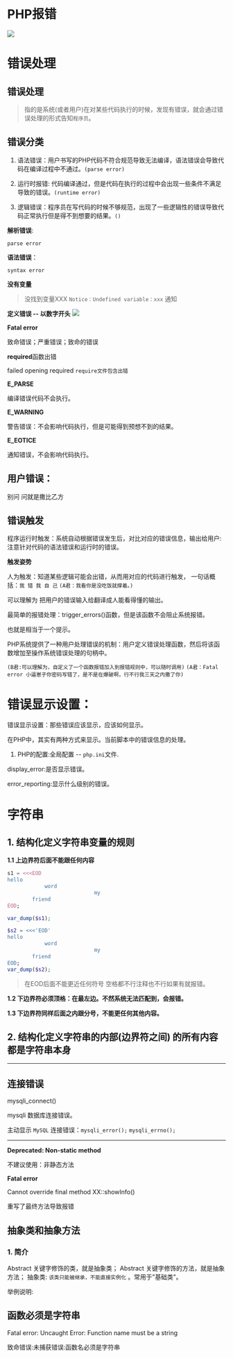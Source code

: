 # PHP报错

![](img/2.png)

# 错误处理

## 错误处理
> 指的是系统(或者用户)在对某些代码执行的时候，发现有错误，就会通过错误处理的形式告知`程序员`。



## 错误分类

1. 语法错误：用户书写的PHP代码不符合规范导致无法编译，语法错误会导致代码在编译过程中不通过。`(parse error)`


2. 运行时报错: 代码编译通过，但是代码在执行的过程中会出现一些条件不满足导致的错误。`(runtime error)`

3. 逻辑错误：程序员在写代码的时候不够规范，出现了一些逻辑性的错误导致代码正常执行但是得不到想要的结果。`()`



**解析错误**:

`parse error`



**语法错误**：

`syntax error`



**没有变量**

> 没找到变量XXX
`Notice：Undefined variable：xxx`
  通知



**定义错误 -- 以数字开头**
![](img/1.png)




**Fatal error**

致命错误；严重错误；致命的错误


**required**函数出错

failed opening required  `require文件包含出错`



**E_PARSE**  

编译错误代码不会执行。


**E_WARNING**

警告错误：不会影响代码执行，但是可能得到预想不到的结果。


**E_EOTICE**

通知错误，不会影响代码执行。

 
## 用户错误：

别问 问就是撒比乙方




## 错误触发

程序运行时触发：系统自动根据错误发生后，对比对应的错误信息，输出给用户:
注意针对代码的语法错误和运行时的错误。

**触发姿势**

人为触发：知道某些逻辑可能会出错，从而用对应的代码进行触发，
一句话概括：`我 错 我 自 己`
`(A君：我看你是没吃饭就撑着。)`

可以理解为 把用户的错误输入给翻译成人能看得懂的输出。

最简单的报错处理：trigger_errors()函数，但是该函数不会阻止系统报错。

也就是相当于一个提示。

PHP系统提供了一种用户处理错误的机制：用户定义错误处理函数，然后将该函数增加至操作系统错误处理的句柄中。

`(B君:可以理解为，自定义了一个函数报错加入到报错规则中，可以随时调用)`
`(A君：Fatal error 小逼崽子你密码写错了，是不是在爆破啊，行不行我三天之内撒了你)`





# **错误显示设置**：

错误显示设置：那些错误应该显示，应该如何显示。

在PHP中，其实有两种方式来显示。当前脚本中的错误信息的处理。


1. PHP的配置:全局配置  -- `php.ini`文件.

display_error:是否显示错误。

error_reporting:显示什么级别的错误。



# 字符串

## 1. 结构化定义字符串变量的规则

**1.1 上边界符后面不能跟任何内容**
```php
s1 = <<<EOD
hello 
			word    
							my
		friend
EOD;

var_dump($s1);

$s2 = <<<'EOD'
hello 
			word    
							my
		friend
EOD;
var_dump($s2);

```

> 在EOD后面不能更近任何符号 空格都不行注释也不行如果有就报错。


**1.2 下边界符必须顶格：在最左边。不然系统无法匹配到，会报错。**

**1.3 下边界符同样后面之内跟分号，不能更任何其他内容。**

## 2. 结构化定义字符串的内部(边界符之间) 的所有内容都是字符串本身


---

## 连接错误

mysqli_connect()

mysqli 数据库连接错误。


主动显示 `MySQL` 连接错误：`mysqli_error();` `mysqli_errno();`


---

**Deprecated: Non-static method**

不建议使用：非静态方法




**Fatal error**

 Cannot override final method XX::showInfo()

重写了最终方法导致报错


## 抽象类和抽象方法

### 1. 简介 

Abstract 关键字修饰的类，就是抽象类；
Abstract 关键字修饰的方法，就是抽象方法；
抽象类: `该类只能被继承，不能直接实例化` 。常用于"基础类"。

举例说明:


## 函数必须是字符串

Fatal error: Uncaught Error: Function name must be a string

致命错误:未捕获错误:函数名必须是字符串




































